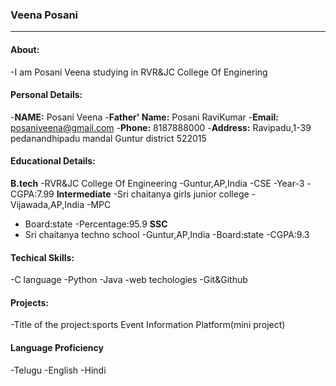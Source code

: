 ### Veena Posani
------------------------
#### About:
-I am Posani Veena studying in RVR&JC College Of Enginering 

#### Personal Details:
-**NAME:** Posani Veena
-**Father' Name:** Posani RaviKumar
-**Email:** posaniveena@gmail.com
-**Phone:** 8187888000
-**Address:** Ravipadu,1-39
             pedanandhipadu mandal
             Guntur district 
             522015
#### Educational Details:
  **B.tech**
  -RVR&JC College Of Engineering
  -Guntur,AP,India
  -CSE
  -Year-3
  -CGPA:7.99
**Intermediate**
-Sri chaitanya girls junior college
-Vijawada,AP,India
-MPC
- Board:state
-Percentage:95.9
**SSC**
- Sri chaitanya techno school
-Guntur,AP,India
-Board:state
-CGPA:9.3
#### Techical Skills:
-C language
-Python
-Java
-web techologies
-Git&Github
#### Projects:
-Title of the project:sports Event Information Platform(mini project)
#### Language Proficiency
-Telugu
-English
-Hindi


